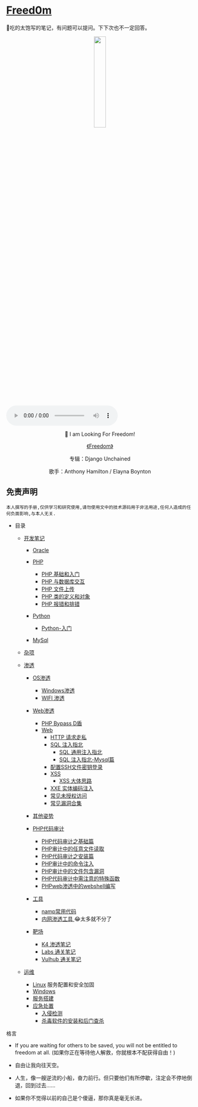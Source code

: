# [Freed0m](http://music.163.com/song?id=26145413&userid=262256866)

🚀吃的太饱写的笔记，有问题可以提问。下下次也不一定回答。

<p align="center">
    <img src="http://p1.music.126.net/KrdYRIfb9ndkR36nrnTkxg==/18643319162556923.jpg?param=130y130" width="25%">
</p>
<audio src="https://music.163.com/#/song?id=26145413&userid=262256866" controls ></audio>
<p align="center">👴 I am Looking For Freedom!</p>
<p align="center"><a href="https://music.163.com/#/song?id=26145413&userid=262256866"><font>《Freedom》</font></a> </p>
<p align="center">专辑：Django Unchained</p>
<p align="center">歌手：Anthony Hamilton / Elayna Boynton</p>

## 免责声明

`本人撰写的手册,仅供学习和研究使用,请勿使用文中的技术源码用于非法用途,任何人造成的任何负面影响,与本人无关.`

- 目录

    - [开发笔记](https://github.com/xidaner/Freed0m/tree/master/%E7%AC%94%E8%AE%B0/%E5%BC%80%E5%8F%91)
      - [Oracle ](https://github.com/xidaner/Freed0m/tree/master/%E7%AC%94%E8%AE%B0/%E5%BC%80%E5%8F%91/Oracle)
      - [PHP](https://github.com/xidaner/Freed0m/tree/master/%E7%AC%94%E8%AE%B0/%E5%BC%80%E5%8F%91/PHP)
        - [PHP 基础和入门](https://github.com/xidaner/Freed0m/blob/master/%E7%AC%94%E8%AE%B0/%E5%BC%80%E5%8F%91/PHP/PHP%E5%9F%BA%E7%A1%80%E8%AF%AD%E6%B3%95/php%E6%98%AF%E4%B8%96%E7%95%8C%E4%B8%8A%E6%9C%80%E5%A5%BD%E7%9A%84%E8%AF%AD%E8%A8%80.md)
        - [PHP 与数据库交互](https://github.com/xidaner/Freed0m/blob/master/%E7%AC%94%E8%AE%B0/%E5%BC%80%E5%8F%91/PHP/PHP%E4%B8%8E%E6%95%B0%E6%8D%AE%E5%BA%93%E4%BA%A4%E4%BA%92/PHP%E4%B8%8E%E6%95%B0%E6%8D%AE%E5%BA%93%E4%BA%A4%E4%BA%92.md)
        - [PHP 文件上传](https://github.com/xidaner/Freed0m/blob/master/%E7%AC%94%E8%AE%B0/%E5%BC%80%E5%8F%91/PHP/php%E6%96%87%E4%BB%B6%E4%B8%8A%E4%BC%A0/PHP%E6%96%87%E4%BB%B6%E4%B8%8A%E4%BC%A0.md)
        - [PHP 类的定义和对象](https://github.com/xidaner/Freed0m/blob/master/%E7%AC%94%E8%AE%B0/%E5%BC%80%E5%8F%91/PHP/%E7%B1%BB%E7%9A%84%E5%AE%9A%E4%B9%89%E5%92%8C%E5%AF%B9%E8%B1%A1/%E7%B1%BB%E7%9A%84%E5%AE%9A%E4%B9%89.md)
        - [PHP 报错和排错](https://github.com/xidaner/Freed0m/blob/master/%E7%AC%94%E8%AE%B0/%E5%BC%80%E5%8F%91/PHP/php%E6%8A%A5%E9%94%99%E9%9B%86%E9%94%A6.md)
      - [Python](https://github.com/xidaner/Freed0m/tree/master/%E7%AC%94%E8%AE%B0/%E5%BC%80%E5%8F%91/Python)
        - [Python-入门](https://github.com/xidaner/Freed0m/blob/master/%E7%AC%94%E8%AE%B0/%E5%BC%80%E5%8F%91/Python/Python-%E5%85%A5%E9%97%A8.md)

      - [MySql](https://github.com/xidaner/Freed0m/blob/master/%E7%AC%94%E8%AE%B0/%E5%BC%80%E5%8F%91/mysql/mysql.md)

    - [杂项](https://github.com/xidaner/Freed0m/tree/master/%E7%AC%94%E8%AE%B0/%E6%9D%82%E9%A1%B9)

    - [渗透](https://github.com/xidaner/Freed0m/tree/master/%E7%AC%94%E8%AE%B0/%E6%B8%97%E9%80%8F)
      - [OS渗透](https://github.com/xidaner/Freed0m/tree/master/%E7%AC%94%E8%AE%B0/%E6%B8%97%E9%80%8F/OS%E6%B8%97%E9%80%8F)
        - [Windows渗透](https://github.com/xidaner/Freed0m/tree/master/%E7%AC%94%E8%AE%B0/%E6%B8%97%E9%80%8F/OS%E6%B8%97%E9%80%8F/Windows%E6%B8%97%E9%80%8F)
        - [WIFI 渗透](https://github.com/xidaner/Freed0m/tree/master/%E7%AC%94%E8%AE%B0/%E6%B8%97%E9%80%8F/OS%E6%B8%97%E9%80%8F/wifi%E6%B8%97%E9%80%8F)
      - [Web渗透](https://github.com/xidaner/Freed0m/tree/master/%E7%AC%94%E8%AE%B0/%E6%B8%97%E9%80%8F/Web%E6%B8%97%E9%80%8F)
        - [PHP Bypass D盾](https://github.com/xidaner/Freed0m/blob/master/%E7%AC%94%E8%AE%B0/%E6%B8%97%E9%80%8F/Web%E6%B8%97%E9%80%8F/PHP%E7%BB%95%E8%BF%87/Webshell/Bypass%20waf/PHP%E9%A9%AC.md)
        - [Web](https://github.com/xidaner/Freed0m/tree/master/%E7%AC%94%E8%AE%B0/%E6%B8%97%E9%80%8F/Web%E6%B8%97%E9%80%8F/web%E6%9C%8D%E5%8A%A1)  
          - [HTTP 请求走私](https://github.com/xidaner/Freed0m/blob/master/%E7%AC%94%E8%AE%B0/%E6%B8%97%E9%80%8F/Web%E6%B8%97%E9%80%8F/web%E6%9C%8D%E5%8A%A1/HTTP%E8%AF%B7%E6%B1%82%E8%B5%B0%E7%A7%81/HTTP%E8%AF%B7%E6%B1%82%E8%B5%B0%E7%A7%81.md)
          - [SQL 注入指北](https://github.com/xidaner/Freed0m/tree/master/%E7%AC%94%E8%AE%B0/%E6%B8%97%E9%80%8F/Web%E6%B8%97%E9%80%8F/web%E6%9C%8D%E5%8A%A1/SQL%E6%B3%A8%E5%85%A5)
            - [SQL 通用注入指北](https://github.com/xidaner/Freed0m/blob/master/%E7%AC%94%E8%AE%B0/%E6%B8%97%E9%80%8F/Web%E6%B8%97%E9%80%8F/web%E6%9C%8D%E5%8A%A1/SQL%E6%B3%A8%E5%85%A5/SQL%E6%B3%A8%E5%85%A5%E6%8C%87%E5%8C%97%E7%BB%BC%E5%90%88%E7%AF%87.MD)
            - [SQL 注入指北-Mysql篇](https://github.com/xidaner/Freed0m/blob/master/%E7%AC%94%E8%AE%B0/%E6%B8%97%E9%80%8F/Web%E6%B8%97%E9%80%8F/web%E6%9C%8D%E5%8A%A1/SQL%E6%B3%A8%E5%85%A5/SQL%E6%B3%A8%E5%85%A5%E6%8C%87%E5%8C%97-Mysql%E7%AF%87.md)
          - [配置SSH文件密钥登录](https://github.com/xidaner/Freed0m/blob/master/%E7%AC%94%E8%AE%B0/%E6%B8%97%E9%80%8F/Web%E6%B8%97%E9%80%8F/web%E6%9C%8D%E5%8A%A1/SSH%E5%AF%86%E9%92%A5%E7%99%BB%E9%99%86/ssh.md)
          - [XSS](https://github.com/xidaner/Freed0m/tree/master/%E7%AC%94%E8%AE%B0/%E6%B8%97%E9%80%8F/Web%E6%B8%97%E9%80%8F/web%E6%9C%8D%E5%8A%A1/XSS)
            - [XSS 大体思路](https://github.com/xidaner/Freed0m/blob/master/%E7%AC%94%E8%AE%B0/%E6%B8%97%E9%80%8F/Web%E6%B8%97%E9%80%8F/web%E6%9C%8D%E5%8A%A1/XSS/xss%E6%80%9D%E8%B7%AF.md)
          - [XXE 实体编码注入](https://github.com/xidaner/Freed0m/blob/master/%E7%AC%94%E8%AE%B0/%E6%B8%97%E9%80%8F/Web%E6%B8%97%E9%80%8F/web%E6%9C%8D%E5%8A%A1/xxe_lab%20php/xxe_php.md)
          - [常见未授权访问](https://github.com/xidaner/Freed0m/blob/master/%E7%AC%94%E8%AE%B0/%E6%B8%97%E9%80%8F/Web%E6%B8%97%E9%80%8F/web%E6%9C%8D%E5%8A%A1/%E6%9C%8D%E5%8A%A1%E8%BD%AF%E4%BB%B6%E6%9C%AA%E6%8E%88%E6%9D%83/%E6%9C%AA%E6%8E%88%E6%9D%83%E8%AE%BF%E9%97%AE.md)
          - [常见漏洞合集](https://github.com/xidaner/Freed0m/tree/master/%E7%AC%94%E8%AE%B0/%E6%B8%97%E9%80%8F/Web%E6%B8%97%E9%80%8F/web%E6%9C%8D%E5%8A%A1/%E6%BC%8F%E6%B4%9E%E5%90%88%E9%9B%86)
    
      - [其他姿势](https://github.com/xidaner/Freed0m/tree/master/%E7%AC%94%E8%AE%B0/%E6%B8%97%E9%80%8F/%E5%85%B6%E4%BB%96%E5%A7%BF%E5%8A%BF%E6%BC%8F%E6%B4%9E)
      - [PHP代码审计](https://github.com/xidaner/Freed0m/blob/master/%E7%AC%94%E8%AE%B0/%E6%B8%97%E9%80%8F/%E5%AE%A1%E8%AE%A1/PHP%E5%AE%A1%E8%AE%A1.md)
        - [PHP代码审计之基础篇](https://github.com/xidaner/Freed0m/blob/master/%E7%AC%94%E8%AE%B0/%E6%B8%97%E9%80%8F/%E5%AE%A1%E8%AE%A1/PHP%E5%AE%A1%E8%AE%A1.md)
        - [PHP审计中的任意文件读取](https://github.com/xidaner/Freed0m/blob/master/%E7%AC%94%E8%AE%B0/%E6%B8%97%E9%80%8F/%E5%AE%A1%E8%AE%A1/php%E5%AE%A1%E8%AE%A1%E4%B8%AD%E7%9A%84%E6%96%87%E4%BB%B6%E8%AF%BB%E5%8F%96.md)
        - [PHP代码审计之安装篇](https://github.com/xidaner/Freed0m/blob/master/%E7%AC%94%E8%AE%B0/%E6%B8%97%E9%80%8F/%E5%AE%A1%E8%AE%A1/install%E5%AE%89%E8%A3%85%E9%A1%B5%E9%9D%A2%E5%AE%A1%E8%AE%A1.md)
        - [PHP审计中的命令注入](https://github.com/xidaner/Freed0m/blob/master/%E7%AC%94%E8%AE%B0/%E6%B8%97%E9%80%8F/%E5%AE%A1%E8%AE%A1/PHP%E5%AE%A1%E8%AE%A1%E5%91%BD%E4%BB%A4%E6%B3%A8%E5%85%A5.md)
        - [PHP审计中的文件包含漏洞](https://github.com/xidaner/Freed0m/blob/master/%E7%AC%94%E8%AE%B0/%E6%B8%97%E9%80%8F/%E5%AE%A1%E8%AE%A1/PHP%E5%AE%A1%E8%AE%A1%E4%B8%AD%E7%9A%84%E6%96%87%E4%BB%B6%E5%8C%85%E5%90%AB%E6%BC%8F%E6%B4%9E.md)
        - [PHP代码审计中需注意的特殊函数](https://github.com/xidaner/Freed0m/blob/master/%E7%AC%94%E8%AE%B0/%E6%B8%97%E9%80%8F/%E5%AE%A1%E8%AE%A1/PHP%E4%B8%AD%E7%9A%84%E7%89%B9%E6%AE%8A%E5%87%BD%E6%95%B0.md)
        - [PHPweb渗透中的webshell编写](https://github.com/xidaner/Freed0m/blob/master/%E7%AC%94%E8%AE%B0/%E6%B8%97%E9%80%8F/%E5%AE%A1%E8%AE%A1/PHPwebshell%E7%BC%96%E5%86%99%E5%92%8Cbypasswaf.md)

      - [工具](https://github.com/xidaner/Freed0m/tree/master/%E7%AC%94%E8%AE%B0/%E6%B8%97%E9%80%8F/%E5%B7%A5%E5%85%B7)
        - [namp常用代码](https://github.com/xidaner/Freed0m/blob/master/%E7%AC%94%E8%AE%B0/%E6%B8%97%E9%80%8F/%E5%B7%A5%E5%85%B7/nmap%E6%95%B4%E7%90%86/nmap.md)
        - [内网渗透工具 ](https://github.com/xidaner/Freed0m/tree/master/%E7%AC%94%E8%AE%B0/%E6%B8%97%E9%80%8F/%E5%B7%A5%E5%85%B7/%E5%86%85%E7%BD%91%E6%B8%97%E9%80%8F%E5%B7%A5%E5%85%B7) 😂太多就不分了
      - [靶场](https://github.com/xidaner/Freed0m/tree/master/%E7%AC%94%E8%AE%B0/%E6%B8%97%E9%80%8F/%E9%9D%B6%E5%9C%BA)
        - [K4 渗透笔记](https://github.com/xidaner/Freed0m/blob/master/%E7%AC%94%E8%AE%B0/%E6%B8%97%E9%80%8F/%E9%9D%B6%E5%9C%BA/K4%E6%B8%97%E9%80%8F%E7%AC%94%E8%AE%B0/%E7%AC%94%E8%AE%B0.md)
        - [Labs 通关笔记](https://github.com/xidaner/Freed0m/blob/master/%E7%AC%94%E8%AE%B0/%E6%B8%97%E9%80%8F/%E9%9D%B6%E5%9C%BA/labs%E9%80%9A%E5%85%B3%E7%AC%94%E8%AE%B0/labs.md)
        - [Vulhub 通关笔记](https://github.com/xidaner/Freed0m/blob/master/%E7%AC%94%E8%AE%B0/%E6%B8%97%E9%80%8F/%E9%9D%B6%E5%9C%BA/vulnhub/vulhub.md)
    - [运维](https://github.com/xidaner/Freed0m/tree/master/%E7%AC%94%E8%AE%B0/%E8%BF%90%E7%BB%B4)
      - [Linux](https://github.com/xidaner/Freed0m/tree/master/%E7%AC%94%E8%AE%B0/%E8%BF%90%E7%BB%B4/Linux) 服务配置和安全加固
      - [Windows](https://github.com/xidaner/Freed0m/tree/master/%E7%AC%94%E8%AE%B0/%E8%BF%90%E7%BB%B4/windos)
      - [服务搭建](https://github.com/xidaner/Freed0m/tree/master/%E7%AC%94%E8%AE%B0/%E8%BF%90%E7%BB%B4/%E6%9C%8D%E5%8A%A1%E5%99%A8%E6%90%AD%E5%BB%BA)
      - [应急处置](https://github.com/xidaner/Freed0m/tree/master/%E7%AC%94%E8%AE%B0/%E8%BF%90%E7%BB%B4/%E5%BA%94%E6%80%A5%E5%A4%84%E7%BD%AE)
        - [入侵检测](https://github.com/xidaner/Freed0m/blob/master/%E7%AC%94%E8%AE%B0/%E8%BF%90%E7%BB%B4/%E5%BA%94%E6%80%A5%E5%A4%84%E7%BD%AE/%E5%85%A5%E4%BE%B5%E6%A3%80%E6%B5%8B%E6%8E%92%E6%9F%A5/Linux/Linux%E5%85%A5%E4%BE%B5%E6%A3%80%E6%B5%8B.md)
        - [杀毒软件的安装和后门查杀](https://github.com/xidaner/Freed0m/tree/master/%E7%AC%94%E8%AE%B0/%E8%BF%90%E7%BB%B4/%E5%BA%94%E6%80%A5%E5%A4%84%E7%BD%AE/%E6%9D%80%E6%AF%92%E8%BD%AF%E4%BB%B6%E7%9A%84%E5%AE%89%E8%A3%85%E5%92%8C%E5%90%8E%E9%97%A8%E6%9F%A5%E6%9D%80)

格言
- If you are waiting for others to be saved, you will not be entitled to freedom at all.
(如果你正在等待他人解救，你就根本不配获得自由！)

 - 自由让我向往天空。

- 人生，像一艘逆流的小船，奋力前行。但只要他们有所停歇，注定会不停地倒退，回到过去......
- 如果你不觉得以前的自己是个傻逼，那你真是毫无长进。



